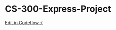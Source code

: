 # CS-300-Express-Project

[Edit in Codeflow ⚡️](https://stackblitz.com/~/github.com/Killrbee1/CS-300-Express-Project)